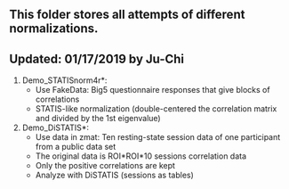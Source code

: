 This folder stores all attempts of different normalizations.
---
Updated: 01/17/2019 by Ju-Chi
---
1. Demo_STATISnorm4r\*: 
	- Use FakeData: Big5 questionnaire responses that give blocks of correlations
	- STATIS-like normalization (double-centered the correlation matrix and divided by the 1st eigenvalue)
2. Demo_DiSTATIS\*:
	- Use data in zmat\: Ten resting-state session data of one participant from a public data set
	- The original data is ROI\*ROI\*10 sessions correlation data
	- Only the positive correlations are kept
	- Analyze with DiSTATIS (sessions as tables) 
